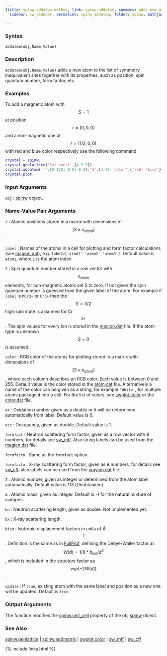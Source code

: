 ```yaml
---
{title: spinw.addatom method, link: spinw.addatom, summary: adds new atom, keywords: sample,
  sidebar: sw_sidebar, permalink: spinw_addatom, folder: spinw, mathjax: true}

---
```

  
### Syntax
  
`addatom(obj,Name,Value)`
  
### Description
  
`addatom(obj,Name,Value)` adds a new atom to the list of symmetry
inequivalent sites together with its properties, such as position, spin
quantum number, form factor, etc.
  
### Examples
  
To add a magnetic atom with $$S=1$$ at position $$r=(0,0,0)$$ and a
non-magnetic one at $$r=(1/2,0,0)$$ with red and blue color respectively
use the following command
 
```matlab
crystal = spinw;
crystal.genlattice('lat_const',[4 3 3])
crystal.addatom('r',[0 1/2; 0 0; 0 0],'S',[1 0],'color',{'red' 'blue'})
crystal.plot
```
  
### Input Arguments
  
`obj`
: [spinw](spinw) object.
  
### Name-Value Pair Arguments
  
`r`
: Atomic positions stored in a matrix with dimensions of $$[3\times
  n_{atom}]$$.
  
`label`
: Names of the atoms in a cell for plotting and form factor
  calculations (see [magion.dat](matlab:edit([sw_rootdir,'dat_files',filesep,'magion.dat']))), e.g. `label={'atom1' 'atom2'
  'atom3'}`.
  Default value is `atomi`, where `i` is the atom index.
  
`S`
: Spin quantum number stored in a row vector with $$n_{atom}$$ elements,
  for non-magnetic atoms set S to zero. If not given the spin quantum
  number is guessed from the given label of the atom. For example if
  `label` is `MCr3+` or `Cr3+` then the $$S=3/2$$ high spin state is
  assumed for Cr$$^{3+}$$. The spin values for every ion is stored in the
  [magion.dat](matlab:edit([sw_rootdir,'dat_files',filesep,'magion.dat'])) file. If the atom type is unknown $$S=0$$ is assumed.
  
`color`
: RGB color of the atoms for plotting stored in a matrix with dimensions
  of $$[3\times n_{atom}]$$, where each column describes an RGB color. Each
  value is between 0 and 255. Default value is the color stored in the
  [atom.dat](matlab:edit([sw_rootdir,'dat_files',filesep,'atom.dat'])) file. Alternatively a name of the color can be given as a
  string, for example `'White'`, for multiple atoms package it into a
  cell. For the list of colors, see [swplot.color](swplot_color) or the [color.dat](matlab:edit([sw_rootdir,'dat_files',filesep,'color.dat']))
  file.
  
`ox`
: Oxidation number given as a double or it will be determined
  automatically from label. Default value is 0.
  
`occ`
: Occupancy, given as double. Default value is 1.
  
`formfact`
: Neutron scattering form factor, given as a row vector with 9 numbers,
  for details see [sw_mff](sw_mff). Also string labels can be used from the
  [magion.dat](matlab:edit([sw_rootdir,'dat_files',filesep,'magion.dat'])) file.
  
`formfactn`
: Same as the `formfact` option.
  
`formfactx`
: X-ray scattering form factor, given as 9 numbers, for details
  see [sw_cff](sw_cff), also labels can be used from the [xrayion.dat](matlab:edit([sw_rootdir,'dat_files',filesep,'xrayion.dat'])) file.
  
`Z`
: Atomic number, given as integer or determined from the atom label
  automatically. Default value is 113 (Unobtanium).
  
`A`
: Atomic mass, given as integer. Default is -1 for the natural
  mixture of isotopes.
  
`bn`
: Neutron scattering length, given as double. Not implemented yet.
  
`bx`
: X-ray scattering length.
  
`biso`
: Isotropic displacement factors in units of Å$$^2$$.
  Definition is the same as in
  [FullProf](https://www.ill.eu/sites/fullprof/), defining the
  Debye-Waller factor as $$W(d) = 1/8*b_{iso}/d^2$$, which is included in
  the structure factor as $$exp(-2W(d))$$.
  
`update`
: If `true`, existing atom with the same label and position as a
  new one will be updated. Default is `true`.
  
### Output Arguments
  
The function modifies the [spinw.unit_cell](spinw_unit_cell) property of the obj
[spinw](spinw) object.
  
### See Also
  
[spinw.genlattice](spinw_genlattice) \| [spinw.addmatrix](spinw_addmatrix) \| [swplot.color](swplot_color) \| [sw_mff](sw_mff) \| [sw_cff](sw_cff)
 

{% include links.html %}
